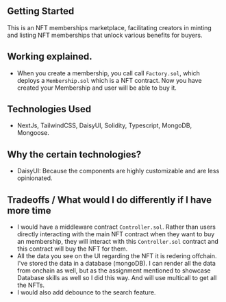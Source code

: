 ## Getting Started

This is an NFT memberships marketplace, facilitating creators in minting and listing NFT memberships that unlock various benefits for buyers.

## Working explained.

- When you create a membership, you call call `Factory.sol`, which deploys a `Membership.sol` which is a NFT contract. Now you have created your Membership and user will be able to buy it.

## Technologies Used

- NextJs, TailwindCSS, DaisyUI, Solidity, Typescript, MongoDB, Mongoose.

## Why the certain technologies?

- DaisyUI: Because the components are highly customizable and are less opinionated.

## Tradeoffs / What would I do differently if I have more time

- I would have a middleware contract `Controller.sol`. Rather than users directly interacting with the main NFT contract when they want to buy an membership, they will interact with this `Controller.sol` contract and this contract will buy the NFT for them.
- All the data you see on the UI regarding the NFT it is redering offchain. I've stored the data in a database (mongoDB). I can render all the data from onchain as well, but as the assignment mentioned to showcase Database skills as well so I did this way. And will use multicall to get all the NFTs.
- I would also add debounce to the search feature.
